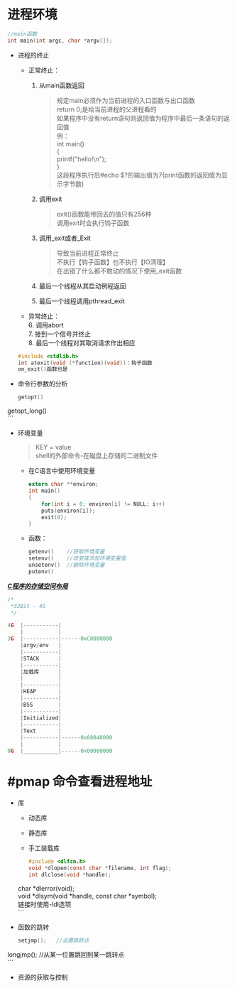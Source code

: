 # 进程环境  

```C
//main函数  
int main(int argc, char *argv[]);  
```

- 进程的终止  
	- 正常终止：  
		1. 从main函数返回  
			>规定main必须作为当前进程的入口函数与出口函数  
			return 0;是给当前进程的父进程看的  
			如果程序中没有return语句则返回值为程序中最后一条语句的返回值  
			例：  
				int main()  
				{  
					printf("hello!\n");  
				}  
			这段程序执行后#echo $?的输出值为7(print函数的返回值为显示字节数)  

		2. 调用exit  
			>exit()函数能带回去的值只有256种  
			调用exit时会执行钩子函数  

		3. 调用_exit或者_Exit  
			>导致当前进程正常终止  
			不执行【钩子函数】也不执行【IO清理】  
			在出错了什么都不敢动的情况下使用_exit函数  

		4. 最后一个线程从其启动例程返回  
		5. 最后一个线程调用pthread_exit  

	- 异常终止：  
		6.	调用abort  
		7.	接到一个信号并终止  
		8.	最后一个线程对其取消请求作出相应  

	```C
	#include <stdlib.h>  
	int atexit(void (*function)(void))：钩子函数  
	on_exit()函数也是  
	```


- 命令行参数的分析  
	```C
	getopt()  
getopt_long()  
	```
	
- 环境变量  
	> KEY = value  
	> shell的外部命令-在磁盘上存储的二进制文件  
	
	+ 在C语言中使用环境变量
	
	  ```C
	  extern char **environ;  
	  int main()  
	  {  
	      for(int i = 0; environ[i] != NULL; i++)  
          puts(environ[i]);  
	      exit(0);  
	  }  
	  ```
	
	- 函数：  
		```C
		getenv()	//获取环境变量
		setenv()	//改变或添加环境变量值
		unsetenv()	//删除环境变量
		putenv()
		```

<u>***C程序的存储空间布局***</u>  

```C
/*
 *32Bit - 4G
 */

4G	|-----------|
	|           |
3G	|-----------|------0xC0000000
	|argv/env   |
	|-----------|
	|STACK      |
	|-----------|
	|加载库      |
	|           |
	|-----------|
	|HEAP       |
	|-----------|
	|BSS        |
	|-----------|
	|Initialized|
	|-----------|
	|Text       |
	|-----------|------0x08048000
	|           |
0G	|___________|------0x00000000
```

# #pmap 命令查看进程地址  

- 库  
	- 动态库  
	
	- 静态库  
	
	- 手工装载库  
		```C
		#include <dlfcn.h>  
		void *dlopen(const char *filename, int flag);  
		int dlclose(void *handle);  
	char *dlerror(void);  
		void *dlsym(void *handle, const char *symbol);  
		链接时使用-ldl选项  
		```
	
- 函数的跳转  
	```C
	setjmp();	//设置跳转点  
longjmp();	//从某一位置跳回到某一跳转点  
	```
	
- 资源的获取与控制  

